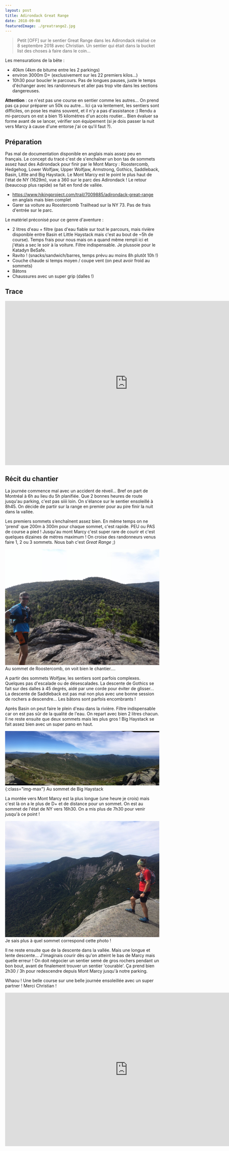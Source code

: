 ```yaml
---
layout: post
title: Adirondack Great Range
date: 2018-09-08
featuredImage: ./greatrange2.jpg
---
```


> Petit [OFF] sur le sentier Great Range dans les Adirondack réalisé ce 8 septembre 2018 avec Christian. Un sentier qui était dans la bucket list des choses à faire dans le coin...

Les mensurations de la bête :

- 40km (4km de bitume entre les 2 parkings)
- environ 3000m D+ (exclusivement sur les 22 premiers kilos...)
- 10h30 pour boucler le parcours. Pas de longues pauses, juste le temps d'échanger avec les randonneurs et aller pas trop vite dans les sections dangereuses.

**Attention** : ce n'est pas une course en sentier comme les autres... On prend pas ça pour préparer un 50k ou autre... Ici ça va lentement, les sentiers sont difficiles, on pose les mains souvent, et il n'y a pas d'assistance :) Rendu a mi-parcours on est a bien 15 kilomètres d'un accès routier... Bien évaluer sa forme avant de se lancer, vérifier son équipement (si je dois passer la nuit vers Marcy à cause d'une entorse j'ai ce qu'il faut ?).

## Préparation

Pas mal de documentation disponible en anglais mais assez peu en français. Le concept du tracé c'est de s'enchaîner un bon tas de sommets assez haut des Adirondack pour finir par le Mont Marcy : Roostercomb, Hedgehog, Lower Wolfjaw, Upper Wolfjaw, Armstrong, Gothics, Saddleback, Basin, Little and Big Haystack. Le Mont Marcy est le point  le plus haut de l'état de NY (1629m), vue a 360 sur le parc des Adirondack ! Le retour (beaucoup plus rapide) se fait en fond de vallée.

- https://www.hikingproject.com/trail/7009885/adirondack-great-range en anglais mais bien complet
- Garer sa voiture au Roostercomb Trailhead sur la NY 73. Pas de frais d'entrée sur le parc.

Le matériel préconisé pour ce genre d'aventure :

- 2 litres d'eau + filtre (pas d'eau fiable sur tout le parcours, mais rivière disponible entre Basin et Little Haystack mais c'est au bout de ~5h de course). Temps frais pour nous mais on a quand même rempli ici et j'étais a sec le soir à la voiture. Filtre indispensable. Je plussoie pour le Katadyn BeSafe.
- Ravito ! (snacks/sandwich/barres, temps prévu au moins 8h plutôt 10h !)
- Couche chaude si temps moyen / coupe vent (on peut avoir froid au sommets)
- Bâtons
- Chaussures avec un super grip (dalles !)

## Trace

<iframe allowfullscreen="yes" src="https://www.visugpx.com/qcWt6FlInR?iframe" id="ivisugpx" scrolling="no" marginheight="0" marginwidth="0" frameborder="0" width="800" height="535"></iframe><script src="https://www.visugpx.com/client.js"></script>

## Récit du chantier

La journée commence mal avec un accident de réveil... Bref on part de Montréal à 6h au lieu du 5h planifiée. Que 2 bonnes heures de route jusqu'au parking, c'est pas siiii loin. On s'élance sur le sentier ensoleillé à 8h45. On décide de partir sur la range en premier pour au pire finir la nuit dans la vallée.

Les premiers sommets s’enchaînent assez bien. En même temps on ne 'prend' que 200m à 300m pour chaque sommet, c'est rapide. PEU ou PAS de course a pied ! Jusqu'au mont Marcy c'est super rare de courir et c'est quelques dizaines de mètres maximum ! On croise des randonneurs venus faire 1, 2 ou 3 sommets. Nous bah c'est *Great Range* ;)

![](./greatrange1.jpg)
Au sommet de Roostercomb, on voit bien le chantier....

A partir des sommets Wolfjaw, les sentiers sont parfois complexes. Quelques pas d'escalade ou de désescalades. La descente de Gothics se fait sur des dalles à 45 degrés, aidé par une corde pour éviter de glisser... La descente de Saddleback est pas mal non plus avec une bonne session de rochers a descendre... Les bâtons sont parfois encombrants !

Après Basin on peut faire le plein d'eau dans la rivière. Filtre indispensable car on est pas sûr de la qualité de l'eau. On repart avec bien 2 litres chacun. Il ne reste ensuite que deux sommets mais les plus gros ! Big Haystack se fait assez bien avec un super pano en haut.

![](./greatrange2.jpg){:class="img-max"}
Au sommet de Big Haystack

La montée vers Mont Marcy est la plus longue (une heure je crois) mais c'est là on a le plus de D+ et de distance pour un sommet. On est au sommet de l'état de NY vers 16h30. On a mis plus de 7h30 pour venir jusqu'à ce point !

![](./greatrange3.jpg)
Je sais plus à quel sommet correspond cette photo !

Il ne reste ensuite que de la descente dans la vallée. Mais une longue et lente descente... J'imaginais courir dès qu'on atteint le bas de Marcy mais quelle erreur ! On doit négocier un sentier semé de gros rochers pendant un bon bout, avant de finalement trouver un sentier 'courable'. Ça prend bien 2h30 / 3h pour redescendre depuis Mont Marcy jusqu'à notre parking.

Whaou ! Une belle course sur une belle journée ensoleillée avec un super partner ! Merci Christian !

<iframe width="800" height="500" src="https://www.youtube.com/embed/-Q1xUXuv_bo" frameborder="0" allow="accelerometer; autoplay; encrypted-media; gyroscope; picture-in-picture" allowfullscreen></iframe>
